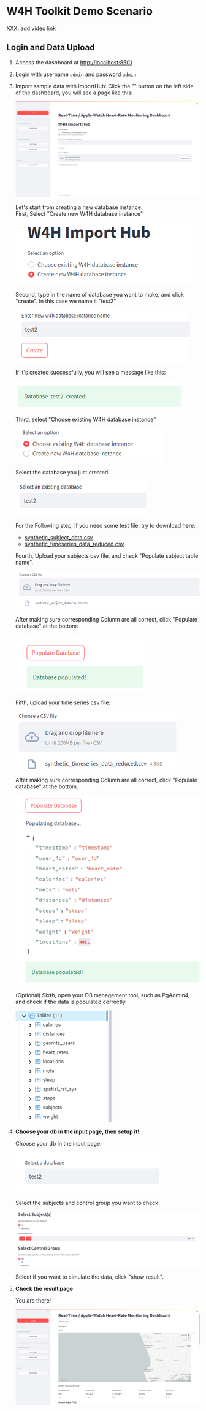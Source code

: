 # W4H Toolkit Demo Scenario

XXX: add video link

## Login and Data Upload

1. Access the dashboard at [http://localhost:8501](http://localhost:8501)
2. Login with username `admin` and password `admin`
3. Import sample data with ImportHub: Click the "" button on the left side of the dashboard, you will see a page like this:

    ![import_page_create](static/import_page_create.png)

    Let's start from creating a new database instance:  
    First, Select "Create new W4H database instance"

    ![create_new_db](static/create_new_db.png)

    Second, type in the name of database you want to make, and click "create". In this case we name it "test2"

    ![set_db_name](./static/set_db_name.png)

    If it's created successfully, you will see a message like this: 

    ![create_success](./static/create_success.png)

    Third, select "Choose existing W4H database instance"

    ![choose_exist_db](./static/choose_exist_db.png)

    Select the database you just created

    ![select_exist_db](./static/select_exist_db.png)

    For the Following step, if you need some test file, try to download here:

    - [synthetic_subject_data.csv](../app/static/synthetic_subject_data.csv)
    - [synthetic_timeseries_data_reduced.csv](../app/static/synthetic_timeseries_data_reduced.csv)  

    Fourth, Upload your subjects csv file, and check "Populate subject table name".

    ![upload_subject_csv](./static/upload_subject_csv.png)

    After making sure corresponding Column are all correct, click "Populate database" at the bottom:

    ![populate_db](./static/populate_db.png)

    Fifth, upload your time series csv file:

    ![upload_time_csv](./static/upload_time_csv.png)

    After making sure corresponding Column are all correct, click "Populate database" at the bottom.

    ![populate_db_time](./static/populate_db_time.png)

    (Optional) Sixth, open your DB management tool, such as PgAdmin4, and check if the data is populated correctly.

    ![pgadmin](./static/pgadmin.png)

4. **Choose your db in the input page, then setup it!**  

    Choose your db in the input page:

    ![input_select_db](./static/input_select_db.png)

    Select the subjects and control group you want to check:

    ![subjects_and_control_group](./static/subjects_and_control_group.png)

    Select if you want to simulate the data, click "show result".

5. **Check the result page**  

    You are there!

    ![result_page](./static/result_page.png)
